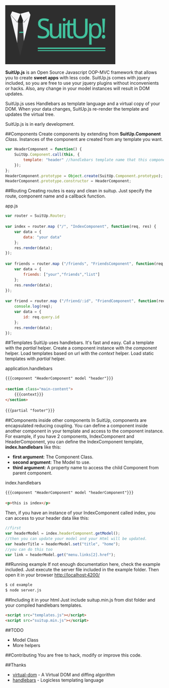 <img src="https://github.com/erasmo-marin/suitup/blob/master/example/img/logo-small.png" width="350">

**SuitUp.js** is an Open Source Javascript OOP-MVC framework that allows you to create **sweet apps** with less code. SuitUp.js comes with jquery included, so you are free to use your jquery plugins without inconvenients or hacks. Also, any change in your model instances will result in DOM updates.

SuitUp.js uses Handlebars as template language and a virtual copy of your DOM. When your data changes, SuitUp.js re-render the template and updates the virtual tree.

SuitUp.js is in early development.

##Components
Create components by extending from **SuitUp.Component** *Class*. Instances of the component are created from any template you want.

```js
var HeaderComponent = function() {
    SuitUp.Component.call(this, {
        template: "header" //handlebars template name that this component is going to use
    });
};
HeaderComponent.prototype = Object.create(SuitUp.Component.prototype);
HeaderComponent.prototype.constructor = HeaderComponent;
```

##Routing
Creating routes is easy and clean in suitup. Just specify the route, component name and a callback function.

app.js
```js
var router = SuitUp.Router;

var index = router.map ("/", "IndexComponent", function(req, res) {
    var data = {
        data: "your data"
    };
    res.render(data);
});

var friends = router.map ("/friends", "FriendsComponent", function(req, res) {
    var data = {
        friends: ["your","friends","list"] 
    };
    res.render(data);
});

var friend = router.map ("/friend/:id", "FriendComponent", function(req, res) {
    console.log(req);
    var data = {
        id: req.query.id
    };
    res.render(data);
});
```

##Templates
SuitUp uses handlebars. It's fast and easy. Call a template with the *partial* helper. Create a component instance with the *component* helper. Load templates based on url with the *context* helper. Load static templates with *partial* helper.

application.handlebars
```html
{{{component "HeaderComponent" model "header"}}}

<section class="main-content">
    {{{context}}}
</section>

{{{partial "footer"}}}
```

##Components inside other components
In SuitUp, components are encapsulated reducing coupling. You can define a component inside another component in your template and access to the component instance. For example, if you have 2 components, IndexComponent and HeaderComponent, you can define the IndexComponent template, **index.handlebars** like this: 

+ **first argument**: The Component Class.
+ **second argument**: The Model to use.
+ **third argument**: A property name to access the child Component from parent component.

index.handlebars
```html
{{{component "HeaderComponent" model "headerComponent"}}}

<p>this is index</p>
```

Then, if you have an instance of your IndexComponent called index, you can access to your header data like this:
```js
//first
var headerModel = index.headerComponent.getModel();
//then you can update your model and your Html will be updated.
var headerTitle = headerModel.set("title", "home");
//you can do this too
var link = headerModel.get("menu.links[2].href");
```

##Running example
If not enough documentation here, check the example included. Just execute the server file included in the example folder. Then open it in your browser [http://localhost:4200/](http://localhost:4200/)
```sh
$ cd example
$ node server.js
```

##Including it in your html
Just include suitup.min.js from dist folder and your compiled handlebars templates.
```html
<script src="templates.js"></script>
<script src="suitup.min.js"></script>
```

##TODO
- Model Class
- More helpers

##Contributing
You are free to hack, modify or improve this code.

##Thanks
+ [virtual-dom](https://github.com/Matt-Esch/virtual-dom) - A Virtual DOM and diffing algorithm
+ [handlebars](https://github.com/wycats/handlebars.js) - Logicless templating language
